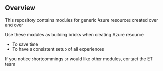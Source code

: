 ## Overview

This repository contains modules for generic Azure resources created over and over

Use these modules as building bricks when creating Azure resource
 - To save time
 - To have a consistent setup of all experiences


If you notice shortcommings or would like other modules, contact the ET team
    